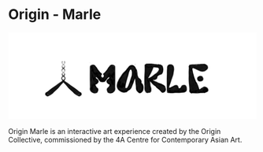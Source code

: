 # Origin - Marle

<img src="marle.jpg" alt="Origin Marle logo" />

Origin Marle is an interactive art experience created by the Origin Collective, commissioned by the 4A Centre for Contemporary Asian Art.

